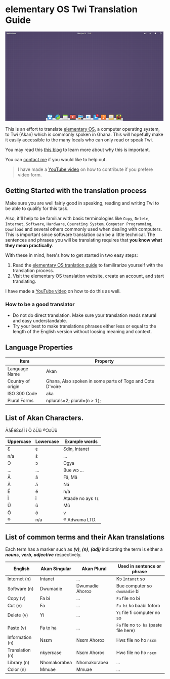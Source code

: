 # elementary OS Twi Translation Guide

![elementary OS](images/elementary-os.png)

This is an effort to translate [elementary OS](https://elementary.io), a computer operating system, to Twi (Akan) which is commonly spoken in Ghana. This will hopefully make it easily accessible to the many locals who can only read or speak Twi.

You may read this [this blog](https://aberba.com/2020/translating-elementary-os-to-twi/) to learn more about why this is important. 

You can [contact me](https://github.com/aberba) if you would like to help out.

> I have made a [YouTube video](https://www.youtube.com/playlist?list=PL6M5AjwPmqHgx72Dgue4Hcb4dpnKfHbxV) on how to contribute if you prefere video form.

## Getting Started with the translation process
Make sure you are well fairly good in speaking, reading and writing Twi to be able to qualify for this task.

Also, it'll help to be familiar with basic terminologies like `Copy`, `Delete`, `Internet`, `Software`, `Hardware`, `Operating System`, `Computer Programming`, `Download` and several others commonly used when dealing with computers. This is important since software translation can be a little technical. The sentences and phrases you will be translating requires that **you know what they mean practically**.

With these in mind, here's how to get started in two easy steps:
1. Read the [elementary OS tranlation guide](https://elementary.io/docs/translation-guide#translation-guide) to familirarize yourself with the translation process.
2. Visit the elementary OS translation website, create an account, and start translating.

I have made a [YouTube video](https://www.youtube.com/playlist?list=PL6M5AjwPmqHgx72Dgue4Hcb4dpnKfHbxV) on how to do this as well.

### How to be a good translator
* Do not do direct translation. Make sure your translation reads natural and easy understandable.
* Try your best to make translations phrases either less or equal to the length of the English version without loosing meaning and context.

## Language Properties

Item  | Property
-- | -- |
Language Name | Akan
Country of origin | Ghana, Also spoken in some parts of Togo and Cote D'voire
ISO 300 Code | aka 
Plural Forms | nplurals=2; plural=(n > 1);


## List of Akan Characters.
ÃãÉéƐɛέĨ ĩ Õ õŨũ ®ƆɔŨũ

Uppercase | Lowercase | Example words 
-- | -- | -- |
Ɛ | ɛ | Ɛdin, Intanɛt
n/a | έ | ...
Ɔ | ɔ | Ɔgya
… | … | Bue wɔ …
Ã | ã | Fã, Mã
Ã | á | Ná
É | é | n/a
Ĩ | ĩ | Ataade no ayɛ `fĩ`
Ũ | ũ | Mũ
Õ | õ | v
® | n/a | ® Adwuma LTD.


## List of common terms and their Akan translations

Each term has a marker such as **_(v)_**, **_(n)_**, **_(adj)_** indicating the term is either a **_nouns_**, **_verb_**, **_adjective_** respectively.

English | Akan Singular  | Akan Plural  | Used in sentence or phrase 
-- | -- | -- | -- |
Internet (n) | Intanɛt | ... | Kɔ `Intanɛt` so
Software (n) | Dwumadie | Dwumadie Ahoroɔ | Bue computer so `dwumadie` bi | This is in the context of computers as opposed to an event/occasion
Copy (v) | Fa bi | ... | `Fa` file no bi |
Cut (v) | Fa | ... | `Fa bi` kɔ baabi foforɔ 
Delete (v) | Yi | ... | `Yi` file fi computer no so 
Paste (v) | Fa to ha | ... | `Fa` file no `to ha` (paste file here) | Avoid direct trasn])
Information (n) | Nsɛm | Nsɛm Ahoroɔ | Hwɛ file no ho `nsɛm` 
Translation (n) | nkyerɛase | Nsɛm Ahoroɔ | Hwɛ file no ho `nsɛm` 
Library (n) | Nhomakorabea | Nhomakorabea | ...
Color (n) | Mmuae | Mmuae | ...

